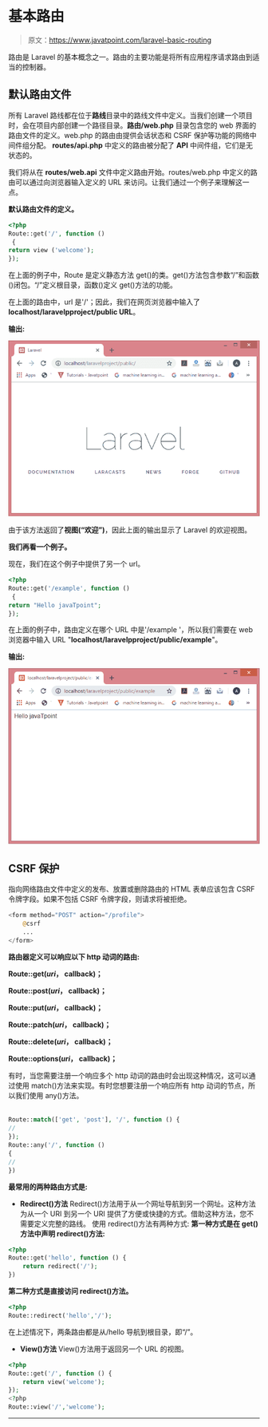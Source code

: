 # 基本路由

> 原文：<https://www.javatpoint.com/laravel-basic-routing>

路由是 Laravel 的基本概念之一。路由的主要功能是将所有应用程序请求路由到适当的控制器。

## 默认路由文件

所有 Laravel 路线都在位于**路线**目录中的路线文件中定义。当我们创建一个项目时，会在项目内部创建一个路径目录。**路由/web.php** 目录包含您的 web 界面的路由文件的定义。web.php 的路由由提供会话状态和 CSRF 保护等功能的网络中间件组分配。 **routes/api.php** 中定义的路由被分配了 **API** 中间件组，它们是无状态的。

我们将从在 **routes/web.api** 文件中定义路由开始。routes/web.php 中定义的路由可以通过向浏览器输入定义的 URL 来访问。让我们通过一个例子来理解这一点。

**默认路由文件的定义。**

```php
<?php
Route::get('/', function ()
 {    
return view ('welcome');
});

```

在上面的例子中，Route 是定义静态方法 get()的类。get()方法包含参数“/”和函数()闭包。“/”定义根目录，函数()定义 get()方法的功能。

在上面的路由中，url 是'/'；因此，我们在网页浏览器中输入了**localhost/laravelpproject/public URL**。

**输出:**

![Laravel Basic Routing](img/5ea7f50a7f6bbf67590fe686e3f57e96.png)

由于该方法返回了**视图(“欢迎”)**，因此上面的输出显示了 Laravel 的欢迎视图。

**我们再看一个例子。**

现在，我们在这个例子中提供了另一个 url。

```php
<?php
Route::get('/example', function ()
 {    
return "Hello javaTpoint";
});

```

在上面的例子中，路由定义在哪个 URL 中是'/example '，所以我们需要在 web 浏览器中输入 URL "**localhost/laravelpproject/public/example**"。

**输出:**

![Laravel Basic Routing](img/f2e4f78bc707453ce37cfb936b36dbd2.png)

## CSRF 保护

指向网络路由文件中定义的发布、放置或删除路由的 HTML 表单应该包含 CSRF 令牌字段。如果不包括 CSRF 令牌字段，则请求将被拒绝。

```php
<form method="POST" action="/profile">
    @csrf
    ...
</form>

```

**路由器定义可以响应以下 http 动词的路由:**

**Route::get($uri，$ callback)；**

**Route::post($uri，$ callback)；**

**Route::put($uri，$ callback)；**

**Route::patch($uri，$ callback)；**

**Route::delete($uri，$ callback)；**

**Route::options($uri，$ callback)；**

有时，当您需要注册一个响应多个 http 动词的路由时会出现这种情况，这可以通过使用 match()方法来实现。有时您想要注册一个响应所有 http 动词的节点，所以我们使用 any()方法。

```php

Route::match(['get', 'post'], '/', function () {
//
});
Route::any('/', function () 
{
//
})

```

**最常用的两种路由方式是:**

*   **Redirect()方法**
    Redirect()方法用于从一个网址导航到另一个网址。这种方法为从一个 URI 到另一个 URI 提供了方便或快捷的方式。借助这种方法，您不需要定义完整的路线。
    使用 redirect()方法有两种方式:
    **第一种方式是在 get()方法中声明 redirect()方法:**

```php
<?php
Route::get('hello', function () {
    return redirect('/');
})

```

**第二种方式是直接访问 redirect()方法。**

```php
<?php
Route::redirect('hello','/');

```

在上述情况下，两条路由都是从/hello 导航到根目录，即“/”。

*   **View()方法**
    View()方法用于返回另一个 URL 的视图。

```php
<?php
Route::get('/', function () {
    return view('welcome');
});
<?php
Route::view('/','welcome');

```

* * *